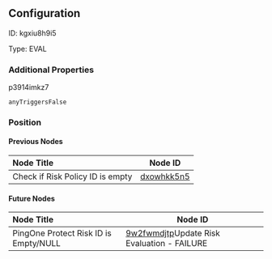 # 
## Configuration
ID:  kgxiu8h9i5

Type: EVAL 







### Additional Properties
p3914imkz7
```string 
anyTriggersFalse
```





### Position

#### Previous Nodes
| Node Title | Node ID |
| :------------- | ------------ |
| Check if Risk Policy ID is empty | [dxowhkk5n5](./dxowhkk5n5.md) | 
 
 #### Future Nodes
| Node Title | Node ID |
| :------------- | ------------ |
| PingOne Protect Risk ID is Empty/NULL |[9w2fwmdjtp](./9w2fwmdjtp.md)Update Risk Evaluation - FAILURE |[p3914imkz7](./p3914imkz7.md) | 